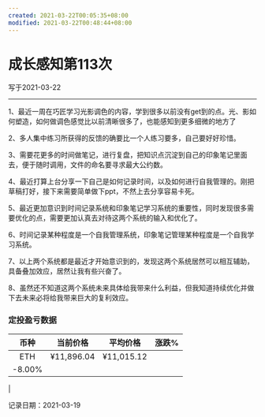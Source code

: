 ```yaml
---
created: 2021-03-22T00:05:35+08:00
modified: 2021-03-22T00:48:44+08:00
---
```


# 成长感知第113次

写于2021-03-22

-----

1、最近一周在巧匠学习光影调色的内容，学到很多以前没有get到的点。光、影如何塑造，如何做调色感觉比以前清晰很多了，也能感知到更多细微的地方了

2、多人集中练习所获得的反馈的确要比一个人练习要多，自己要好好珍惜。

3、需要花更多的时间做笔记，进行复盘，把知识点沉淀到自己的印象笔记里面去，便于随时调用，文件的命名要寻求最大公约数。

4、最近打算上台分享一下自己是如何记录时间，以及如何进行自我管理的。刚把草稿打好，接下来需要简单做下ppt，不然上去分享容易卡死。

5、最近更加意识到时间记录系统和印象笔记学习系统的重要性，同时发现很多需要优化的点，需要更加认真去对待这两个系统的输入和优化了。

6、时间记录某种程度是一个自我管理系统，印象笔记管理某种程度是一个自我学习系统。

7、以上两个系统都是最近才开始意识到的，发现这两个系统居然可以相互辅助，具备叠加效应，居然让我有些兴奋了。

8、虽然还不知道这两个系统未来具体给我带来什么利益，但我知道持续优化并做下去未来必将给我带来巨大的复利效应。

### 定投盈亏数据

| 币种 | 当前价格 | 平均价格 |  涨跌%  |  
| :--: | :----------: | :----------: | :-----: |
| ETH  |  ¥11,896.04 |   ¥11,015.12 | -8.00% | 

记录日期：2021-03-19